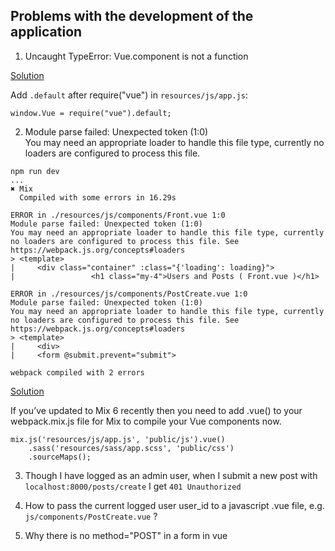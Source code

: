 ## Problems with the development of the application



1. Uncaught TypeError: Vue.component is not a function

[Solution](https://github.com/laravel-mix/laravel-mix/issues/2747)

Add `.default` after require("vue") in `resources/js/app.js`:
```
window.Vue = require("vue").default;
```

2. Module parse failed: Unexpected token (1:0)  
You may need an appropriate loader to handle this file type, currently no loaders are configured to process this file.

```
npm run dev
...
✖ Mix
  Compiled with some errors in 16.29s

ERROR in ./resources/js/components/Front.vue 1:0
Module parse failed: Unexpected token (1:0)
You may need an appropriate loader to handle this file type, currently no loaders are configured to process this file. See https://webpack.js.org/concepts#loaders
> <template>
|     <div class="container" :class="{'loading': loading}">
|                 <h1 class="my-4">Users and Posts ( Front.vue )</h1>

ERROR in ./resources/js/components/PostCreate.vue 1:0
Module parse failed: Unexpected token (1:0)
You may need an appropriate loader to handle this file type, currently no loaders are configured to process this file. See https://webpack.js.org/concepts#loaders
> <template>
|     <div>
|     <form @submit.prevent="submit">

webpack compiled with 2 errors
```
[Solution](https://laracasts.com/discuss/channels/elixir/you-may-need-an-appropriate-loader-to-handle-this-file-type-currently-no-loaders-are-configured-to-process-this-file)

If you’ve updated to Mix 6 recently then you need to add .vue() to your webpack.mix.js file for Mix to compile your Vue components now.

```
mix.js('resources/js/app.js', 'public/js').vue()
    .sass('resources/sass/app.scss', 'public/css')
    .sourceMaps();
```

3. Though I have logged as an admin user, when I submit a new post with `localhost:8000/posts/create` I get `401 Unauthorized`

4. How to pass the current logged user user_id to a javascript .vue file, e.g. `js/components/PostCreate.vue` ?

5. Why there is no method="POST" in a form in vue

